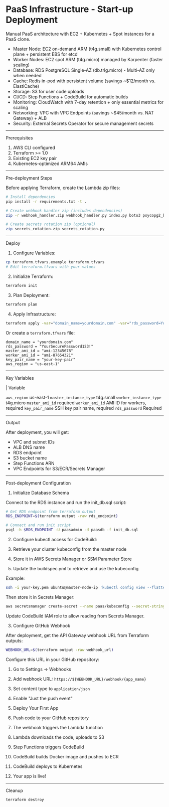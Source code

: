 # PaaS Infrastructure - Start-up Deployment

Manual PaaS architecture with EC2 + Kubernetes + Spot instances for a PaaS clone.

- Master Node: EC2 on-demand ARM (t4g.small) with Kubernetes control plane + persistent EBS for etcd
- Worker Nodes: EC2 spot ARM (t4g.micro) managed by Karpenter (faster scaling)
- Database: RDS PostgreSQL Single-AZ (db.t4g.micro) - Multi-AZ only when needed
- Cache: Redis in-pod with persistent volume (savings ~$12/month vs. ElastiCache)
- Storage: S3 for user code uploads
- CI/CD: Step Functions + CodeBuild for automatic builds
- Monitoring: CloudWatch with 7-day retention + only essential metrics for scaling
- Networking: VPC with VPC Endpoints (savings ~$45/month vs. NAT Gateway) + ALB
- Security: External Secrets Operator for secure management secrets

-----------------------------------------------------
Prerequisites

1. AWS CLI configured
2. Terraform >= 1.0
3. Existing EC2 key pair
4. Kubernetes-optimized ARM64 AMIs

-----------------------------------------------------
Pre-deployment Steps

Before applying Terraform, create the Lambda zip files:

```bash
# Install dependencies
pip install -r requirements.txt -t .

# Create webhook handler zip (includes dependencies)
zip -r webhook_handler.zip webhook_handler.py index.py boto3 psycopg2_binary-*.dist-info urllib3

# Create secrets rotation zip (optional)
zip secrets_rotation.zip secrets_rotation.py
```

-----------------------------------------------------
Deploy

1. Configure Variables:
```bash
cp terraform.tfvars.example terraform.tfvars
# Edit terraform.tfvars with your values
```

2. Initialize Terraform:
```bash
terraform init
```

3. Plan Deployment:
```bash
terraform plan
```

4. Apply Infrastructure:
```bash
terraform apply -var="domain_name=yourdomain.com" -var="rds_password=YourSecurePassword123!" -var="master_ami_id=ami-12345678" -var="worker_ami_id=ami-87654321" -var="key_pair_name=your-key-pair"
```

   Or create a `terraform.tfvars` file:
   ```hcl
   domain_name = "yourdomain.com"
   rds_password = "YourSecurePassword123!"
   master_ami_id = "ami-12345678"
   worker_ami_id = "ami-87654321"
   key_pair_name = "your-key-pair"
   aws_region = "us-east-1"
   ```

-----------------------------------------------------
Key Variables

| Variable 

`aws_region` us-east-1
`master_instance_type` t4g.small 
`worker_instance_type` t4g.micro 
`master_ami_id` required 
`worker_ami_id` AMI ID for workers, required 
`key_pair_name` SSH key pair name, required 
`rds_password` Required 

-----------------------------------------------------
Output

After deployment, you will get:
- VPC and subnet IDs
- ALB DNS name
- RDS endpoint
- S3 bucket name
- Step Functions ARN
- VPC Endpoints for S3/ECR/Secrets Manager

-----------------------------------------------------
Post-deployment Configuration

1. Initialize Database Schema

Connect to the RDS instance and run the init_db.sql script:

```bash
# Get RDS endpoint from terraform output
RDS_ENDPOINT=$(terraform output -raw rds_endpoint)

# Connect and run init script
psql -h $RDS_ENDPOINT -U paasadmin -d paasdb -f init_db.sql
```

2. Configure kubectl access for CodeBuild:

1. Retrieve your cluster kubeconfig from the master node
2. Store it in AWS Secrets Manager or SSM Parameter Store
3. Update the buildspec.yml to retrieve and use the kubeconfig

Example:
```bash
ssh -i your-key.pem ubuntu@master-node-ip 'kubectl config view --flatten' > kubeconfig.yaml
```

Then store it in Secrets Manager:
```bash
aws secretsmanager create-secret --name paas/kubeconfig --secret-string file://kubeconfig.yaml
```

Update CodeBuild IAM role to allow reading from Secrets Manager.

3. Configure GitHub Webhook

After deployment, get the API Gateway webhook URL from Terraform outputs:

```bash
WEBHOOK_URL=$(terraform output -raw webhook_url)
```

Configure this URL in your GitHub repository:
1. Go to Settings → Webhooks
2. Add webhook URL: `https://${WEBHOOK_URL}/webhook/{app_name}`
3. Set content type to `application/json`
4. Enable "Just the push event"

4. Deploy Your First App

1. Push code to your GitHub repository
2. The webhook triggers the Lambda function
3. Lambda downloads the code, uploads to S3
4. Step Functions triggers CodeBuild
5. CodeBuild builds Docker image and pushes to ECR
6. CodeBuild deploys to Kubernetes
7. Your app is live!

-----------------------------------------------------
Cleanup

```bash
terraform destroy
```
